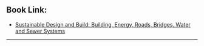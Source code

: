 ## Book Link: 
- [Sustainable Design and Build: Building, Energy, Roads, Bridges, Water and Sewer Systems](https://trid.trb.org/view/1583916) 

___________________________________ 


